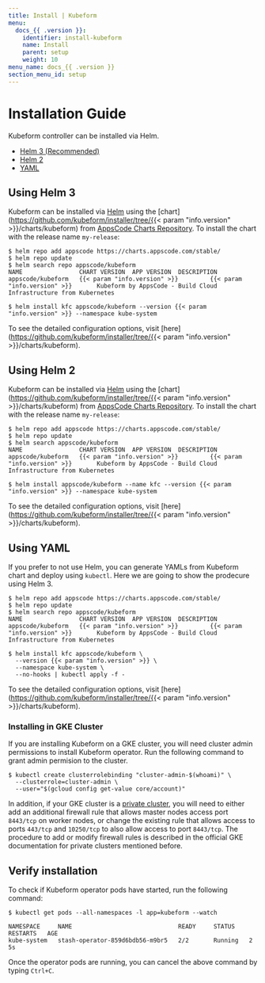 ```yaml
---
title: Install | Kubeform
menu:
  docs_{{ .version }}:
    identifier: install-kubeform
    name: Install
    parent: setup
    weight: 10
menu_name: docs_{{ .version }}
section_menu_id: setup
---
```


# Installation Guide

Kubeform controller can be installed via Helm.

<ul class="nav nav-tabs" id="installerTab" role="tablist">
  <li class="nav-item">
    <a class="nav-link active" id="helm3-tab" data-toggle="tab" href="#helm3" role="tab" aria-controls="helm3" aria-selected="true">Helm 3 (Recommended)</a>
  </li>
  <li class="nav-item">
    <a class="nav-link" id="helm2-tab" data-toggle="tab" href="#helm2" role="tab" aria-controls="helm2" aria-selected="false">Helm 2</a>
  </li>
  <li class="nav-item">
    <a class="nav-link" id="script-tab" data-toggle="tab" href="#script" role="tab" aria-controls="script" aria-selected="false">YAML</a>
  </li>
</ul>
<div class="tab-content" id="installerTabContent">
  <div class="tab-pane fade show active" id="helm3" role="tabpanel" aria-labelledby="helm3-tab">

## Using Helm 3

Kubeform can be installed via [Helm](https://helm.sh/) using the [chart](https://github.com/kubeform/installer/tree/{{< param "info.version" >}}/charts/kubeform) from [AppsCode Charts Repository](https://github.com/appscode/charts). To install the chart with the release name `my-release`:

```console
$ helm repo add appscode https://charts.appscode.com/stable/
$ helm repo update
$ helm search repo appscode/kubeform
NAME                CHART VERSION  APP VERSION  DESCRIPTION
appscode/kubeform   {{< param "info.version" >}}         {{< param "info.version" >}}       Kubeform by AppsCode - Build Cloud Infrastructure from Kubernetes

$ helm install kfc appscode/kubeform --version {{< param "info.version" >}} --namespace kube-system
```

To see the detailed configuration options, visit [here](https://github.com/kubeform/installer/tree/{{< param "info.version" >}}/charts/kubeform).

</div>
<div class="tab-pane fade" id="helm2" role="tabpanel" aria-labelledby="helm2-tab">

## Using Helm 2

Kubeform can be installed via [Helm](https://helm.sh/) using the [chart](https://github.com/kubeform/installer/tree/{{< param "info.version" >}}/charts/kubeform) from [AppsCode Charts Repository](https://github.com/appscode/charts). To install the chart with the release name `my-release`:

```console
$ helm repo add appscode https://charts.appscode.com/stable/
$ helm repo update
$ helm search appscode/kubeform
NAME                CHART VERSION  APP VERSION  DESCRIPTION
appscode/kubeform   {{< param "info.version" >}}         {{< param "info.version" >}}       Kubeform by AppsCode - Build Cloud Infrastructure from Kubernetes

$ helm install appscode/kubeform --name kfc --version {{< param "info.version" >}} --namespace kube-system
```

To see the detailed configuration options, visit [here](https://github.com/kubeform/installer/tree/{{< param "info.version" >}}/charts/kubeform).

</div>
<div class="tab-pane fade show active" id="script" role="tabpanel" aria-labelledby="script-tab">

## Using YAML

If you prefer to not use Helm, you can generate YAMLs from Kubeform chart and deploy using `kubectl`. Here we are going to show the prodecure using Helm 3.

```console
$ helm repo add appscode https://charts.appscode.com/stable/
$ helm repo update
$ helm search repo appscode/kubeform
NAME                CHART VERSION  APP VERSION  DESCRIPTION
appscode/kubeform   {{< param "info.version" >}}         {{< param "info.version" >}}       Kubeform by AppsCode - Build Cloud Infrastructure from Kubernetes

$ helm install kfc appscode/kubeform \
  --version {{< param "info.version" >}} \
  --namespace kube-system \
  --no-hooks | kubectl apply -f -
```

To see the detailed configuration options, visit [here](https://github.com/kubeform/installer/tree/{{< param "info.version" >}}/charts/kubeform).

</div>
</div>

### Installing in GKE Cluster

If you are installing Kubeform on a GKE cluster, you will need cluster admin permissions to install Kubeform operator. Run the following command to grant admin permision to the cluster.

```console
$ kubectl create clusterrolebinding "cluster-admin-$(whoami)" \
  --clusterrole=cluster-admin \
  --user="$(gcloud config get-value core/account)"
```

In addition, if your GKE cluster is a [private cluster](https://cloud.google.com/kubernetes-engine/docs/how-to/private-clusters), you will need to either add an additional firewall rule that allows master nodes access port `8443/tcp` on worker nodes, or change the existing rule that allows access to ports `443/tcp` and `10250/tcp` to also allow access to port `8443/tcp`. The procedure to add or modify firewall rules is described in the official GKE documentation for private clusters mentioned before.

## Verify installation
To check if Kubeform operator pods have started, run the following command:
```console
$ kubectl get pods --all-namespaces -l app=kubeform --watch

NAMESPACE     NAME                              READY     STATUS    RESTARTS   AGE
kube-system   stash-operator-859d6bdb56-m9br5   2/2       Running   2          5s
```

Once the operator pods are running, you can cancel the above command by typing `Ctrl+C`.
